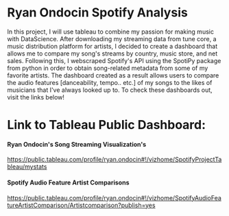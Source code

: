 # Ryan Ondocin Spotify Analysis
In this project, I will use tableau to combine my passion for making music with DataScience. After downloading my streaming data from tune core, a music distribution platform for artists, I decided to create a dashboard that allows me to compare my song's streams by country, music store, and net sales. Following this, I webscraped Spotify's API using the SpotiPy package from python in order to obtain song-related metadata from some of my favorite artists. The dashboard created as a result allows users to compare the audio features [danceability, tempo.. etc.] of my songs to the likes of musicians that I've always looked up to. To check these dashboards out, visit the links below!
# Link to Tableau Public Dashboard:  

#### Ryan Ondocin's Song Streaming Visualization's
https://public.tableau.com/profile/ryan.ondocin#!/vizhome/SpotifyProjectTableau/mystats

#### Spotify Audio Feature Artist Comparisons
https://public.tableau.com/profile/ryan.ondocin#!/vizhome/SpotifyAudioFeatureArtistComparison/Artistcomparison?publish=yes
